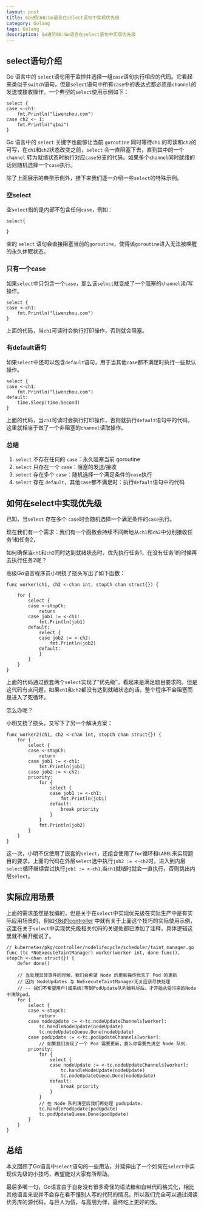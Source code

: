 ```yaml
---
layout: post
title: Go进阶08:Go语言在select语句中实现优先级
category: Golang
tags: Golang
description: Go进阶08:Go语言在select语句中实现优先级
---
```


select语句介绍
----------

Go 语言中的 `select`语句用于监控并选择一组`case`语句执行相应的代码。它看起来类似于`switch`语句，但是`select`语句中所有`case`中的表达式都必须是`channel`的发送或接收操作。一个典型的`select`使用示例如下：

    select {
    case <-ch1:
    	fmt.Println("liwenzhou.com")
    case ch2 <- 1:
    	fmt.Println("q1mi")
    }


Go 语言中的 `select` 关键字也能够让当前 `goroutine` 同时等待`ch1` 的可读和`ch2`的可写，在`ch1`和`ch2`状态改变之前，`select` 会一直阻塞下去，直到其中的一个 `channel` 转为就绪状态时执行对应`case`分支的代码。如果多个`channel`同时就绪的话则随机选择一个`case`执行。

除了上面展示的典型示例外，接下来我们逐一介绍一些`select`的特殊示例。

### 空select

空`select`指的是内部不包含任何`case`，例如：

    select{
      
    }


空的 `select` 语句会直接阻塞当前的`goroutine`，使得该`goroutine`进入无法被唤醒的永久休眠状态。

### 只有一个case

如果`select`中只包含一个`case`，那么该`select`就变成了一个阻塞的`channel`读/写操作。

    select {
    case <-ch1:
    	fmt.Println("liwenzhou.com")
    }


上面的代码，当`ch1`可读时会执行打印操作，否则就会阻塞。

### 有default语句

如果`select`中还可以包含`default`语句，用于当其他`case`都不满足时执行一些默认操作。

    select {
    case <-ch1:
    	fmt.Println("liwenzhou.com")
    default:
    	time.Sleep(time.Second)
    }


上面的代码，当`ch1`可读时会执行打印操作，否则就执行`default`语句中的代码，这里就相当于做了一个非阻塞的`channel`读取操作。

### 总结

1.  `select` 不存在任何的 `case`：永久阻塞当前 goroutine
2.  `select` 只存在一个 `case`：阻塞的发送/接收
3.  `select` 存在多个 `case`：随机选择一个满足条件的`case`执行
4.  `select` 存在 `default`，其他`case`都不满足时：执行`default`语句中的代码

如何在select中实现优先级
---------------

已知，当`select` 存在多个 `case`时会随机选择一个满足条件的`case`执行。

现在我们有一个需求：我们有一个函数会持续不间断地从`ch1`和`ch2`中分别接收任务1和任务2，

如何确保当`ch1`和`ch2`同时达到就绪状态时，优先执行任务1，在没有任务1的时候再去执行任务2呢？

高级Go语言程序员小明挠了挠头写出了如下函数：

    func worker(ch1, ch2 <-chan int, stopCh chan struct{}) {
    
    	for {
    		select {
    		case <-stopCh:
    			return
    		case job1 := <-ch1:
    			fmt.Println(job1)
    		default:
    			select {
    			case job2 := <-ch2:
    				fmt.Println(job2)
    			default:
    			}
    		}
    	}
    }


上面的代码通过嵌套两个`select`实现了”优先级”，看起来是满足题目要求的。但是这代码有点问题，如果`ch1`和`ch2`都没有达到就绪状态的话，整个程序不会阻塞而是进入了死循环。

怎么办呢？

小明又挠了挠头，又写下了另一个解决方案：

    func worker2(ch1, ch2 <-chan int, stopCh chan struct{}) {
    	for {
    		select {
    		case <-stopCh:
    			return
    		case job1 := <-ch1:
    			fmt.Println(job1)
    		case job2 := <-ch2:
    		priority:
    			for {
    				select {
    				case job1 := <-ch1:
    					fmt.Println(job1)
    				default:
    					break priority
    				}
    			}
    			fmt.Println(job2)
    		}
    	}
    }


这一次，小明不仅使用了嵌套的`select`，还组合使用了`for`循环和`LABEL`来实现题目的要求。上面的代码在外层`select`选中执行`job2 := <-ch2`时，进入到内层`select`循环继续尝试执行`job1 := <-ch1`,当`ch1`就绪时就会一直执行，否则跳出内层`select`。

实际应用场景
------

上面的需求虽然是我编的，但是关于在`select`中实现优先级在实际生产中是有实际应用场景的，例如[K8s的controller](https://github.com/kubernetes/kubernetes/blob/7509c4eb478a3ab94ff26be2b4068da53212d538/pkg/controller/nodelifecycle/scheduler/taint_manager.go#L244) 中就有关于上面这个技巧的实际使用示例，这里在关于`select`中实现优先级相关代码的关键处都已添加了注释，具体逻辑这里就不展开细说了。

    // kubernetes/pkg/controller/nodelifecycle/scheduler/taint_manager.go 
    func (tc *NoExecuteTaintManager) worker(worker int, done func(), stopCh <-chan struct{}) {
    	defer done()
    
    	// 当处理具体事件的时候，我们会希望 Node 的更新操作优先于 Pod 的更新
    	// 因为 NodeUpdates 与 NoExecuteTaintManager无关应该尽快处理
    	// -- 我们不希望用户(或系统)等到PodUpdate队列被耗尽后，才开始从受污染的Node中清除pod。
    	for {
    		select {
    		case <-stopCh:
    			return
    		case nodeUpdate := <-tc.nodeUpdateChannels[worker]:
    			tc.handleNodeUpdate(nodeUpdate)
    			tc.nodeUpdateQueue.Done(nodeUpdate)
    		case podUpdate := <-tc.podUpdateChannels[worker]:
    			// 如果我们发现了一个 Pod 需要更新，我么你需要先清空 Node 队列.
    		priority:
    			for {
    				select {
    				case nodeUpdate := <-tc.nodeUpdateChannels[worker]:
    					tc.handleNodeUpdate(nodeUpdate)
    					tc.nodeUpdateQueue.Done(nodeUpdate)
    				default:
    					break priority
    				}
    			}
    			// 在 Node 队列清空后我们再处理 podUpdate.
    			tc.handlePodUpdate(podUpdate)
    			tc.podUpdateQueue.Done(podUpdate)
    		}
    	}
    }


总结
--

本文回顾了Go语言中`select`语句的一些用法，并延伸出了一个如何在`select`中实现优先级的小技巧，希望能对大家有所帮助。

最后多嘴一句，Go语言由于自身没有很多奇怪的语法糖和自带代码格式化，相比其他语言来说并不会存在看不懂别人写的代码的情况。所以我们完全可以通过阅读优秀库的源代码，与巨人为伍，与高朋为伴，最终吃上更好的饭。

